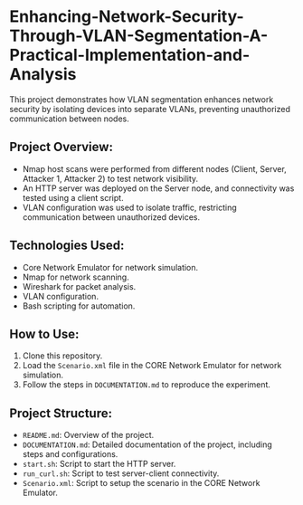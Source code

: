 # Enhancing-Network-Security-Through-VLAN-Segmentation-A-Practical-Implementation-and-Analysis

This project demonstrates how VLAN segmentation enhances network security by isolating devices into separate VLANs, preventing unauthorized communication between nodes.

## Project Overview:
- Nmap host scans were performed from different nodes (Client, Server, Attacker 1, Attacker 2) to test network visibility.
- An HTTP server was deployed on the Server node, and connectivity was tested using a client script.
- VLAN configuration was used to isolate traffic, restricting communication between unauthorized devices.

## Technologies Used:
- Core Network Emulator for network simulation.
- Nmap for network scanning.
- Wireshark for packet analysis.
- VLAN configuration.
- Bash scripting for automation.

## How to Use:
1. Clone this repository.
2. Load the `Scenario.xml` file in the CORE Network Emulator for network simulation. 
3. Follow the steps in `DOCUMENTATION.md` to reproduce the experiment.

## Project Structure:
- `README.md`: Overview of the project.
- `DOCUMENTATION.md`: Detailed documentation of the project, including steps and configurations.
- `start.sh`: Script to start the HTTP server.
- `run_curl.sh`: Script to test server-client connectivity.
- `Scenario.xml`: Script to setup the scenario in the CORE Network Emulator.
